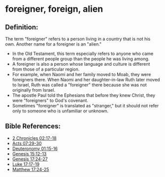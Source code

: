 # foreigner, foreign, alien #

## Definition: ##

The term "foreigner" refers to a person living in a country that is not his own. Another name for a foreigner is an "alien." 

* In the Old Testament, this term especially refers to anyone who came from a different people group than the people he was living among.
* A foreigner is also a person whose language and culture is different from those of a particular region.
* For example, when Naomi and her family moved to Moab, they were foreigners there. When Naomi and her daughter-in-law Ruth later moved to Israel, Ruth was called a "foreigner" there because she was not originally from Israel.
* The apostle Paul told the Ephesians that before they knew Christ, they were "foreigners" to God's covenant.
* Sometimes "foreigner" is translated as "stranger," but it should not refer only to someone who is unfamiliar or unknown.

## Bible References: ##

* [2 Chronicles 02:17-18](https://door43.org/en/bible/notes/2ch/02/17)
* [Acts 07:29-30](https://door43.org/en/bible/notes/act/07/29)
* [Deuteronomy 01:15-16](https://door43.org/en/bible/notes/deu/01/15)
* [Genesis 15:12-13](https://door43.org/en/bible/notes/gen/15/12)
* [Genesis 17:24-27](https://door43.org/en/bible/notes/gen/17/24)
* [Luke 17:17-19](https://door43.org/en/bible/notes/luk/17/17)
* [Matthew 17:24-25](https://door43.org/en/bible/notes/mat/17/24)

